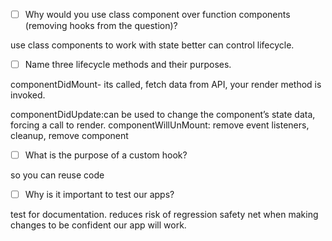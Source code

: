 
- [ ] Why would you use class component over function components (removing hooks from the question)?

use class components to work with state better can control lifecycle.

- [ ] Name three lifecycle methods and their purposes.

componentDidMount- its called, fetch data from API, your render method is invoked.

componentDidUpdate:can be used to change the component’s state data, forcing a call to render.
componentWillUnMount: remove event listeners, cleanup, remove component

- [ ] What is the purpose of a custom hook?

so you can reuse code

- [ ] Why is it important to test our apps?

test for documentation.
reduces risk of regression
safety net when making changes
to be confident our app will work.
